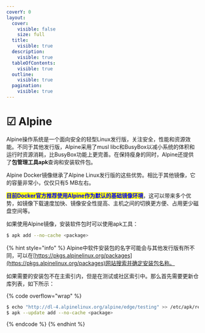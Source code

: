 ```yaml
---
coverY: 0
layout:
  cover:
    visible: false
    size: full
  title:
    visible: true
  description:
    visible: true
  tableOfContents:
    visible: true
  outline:
    visible: true
  pagination:
    visible: true
---
```


# ☑ Alpine

Alpine操作系统是一个面向安全的轻型Linux发行版，关注安全，性能和资源效能。不同于其他发行版，Alpine采用了musl libc和BusyBox以减小系统的体积和运行时资源消耗，比BusyBox功能上更完善。在保持瘦身的同时，Alpine还提供了**包管理工具apk**查询和安装软件包。

Alpine Docker镜像继承了Alpine Linux发行版的这些优势。相比于其他镜像，它的容量非常小，仅仅只有5 MB左右。

<mark style="color:blue;">**目前Docker官方推荐使用Alpine作为默认的基础镜像环境**</mark>，这可以带来多个优势，如镜像下载速度加快、镜像安全性提高、主机之间的切换更方便、占用更少磁盘空间等。

如果使用Alpine镜像，安装软件包时可以使用apk工具：

```bash
$ apk add --no-cache <package>
```

{% hint style="info" %}
Alpine中软件安装包的名字可能会与其他发行版有所不同，可以在[https://pkgs.alpinelinux.org/packages](https://pkgs.alpinelinux.org/packages)网站搜索并确定安装包名称。

如果需要的安装包不在主索引内，但是在测试或社区索引中。那么首先需要更新仓库列表，如下所示：

{% code overflow="wrap" %}
```bash
$ echo "http://dl-4.alpinelinux.org/alpine/edge/testing" >> /etc/apk/repositories
$ apk --update add --no-cache <package>
```
{% endcode %}
{% endhint %}
